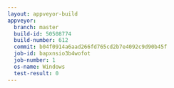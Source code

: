 ```yaml
---
layout: appveyor-build
appveyor:
  branch: master
  build-id: 50508774
  build-number: 612
  commit: b04f0914a6aad266fd765cd2b7e4092c9d90b45f
  job-id: bapxnsio3b4wofot
  job-number: 1
  os-name: Windows
  test-result: 0
---
```

